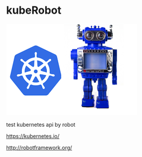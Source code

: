 # kubeRobot


![alt text](https://raw.githubusercontent.com/valdemarpavesi/kubeRobot/master/kuberobot.png)


test kubernetes api by robot


https://kubernetes.io/

http://robotframework.org/


